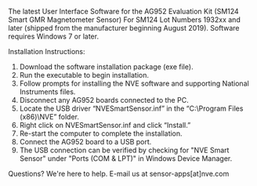 The latest User Interface Software for the AG952 Evaluation Kit (SM124 Smart GMR Magnetometer Sensor)
For SM124 Lot Numbers 1932xx and later (shipped from the manufacturer beginning August 2019). 
Software requires Windows 7 or later.

Installation Instructions:
  1. Download the software installation package (exe file). 
  2. Run the executable to begin installation.
  3. Follow prompts for installing the NVE software and supporting National Instruments files.
  4. Disconnect any AG952 boards connected to the PC.
  5. Locate the USB driver “NVESmartSensor.inf” in the “C:\Program Files (x86)\NVE” folder.
  6. Right click on NVESmartSensor.inf and click “Install.”
  7. Re-start the computer to complete the installation.
  8. Connect the AG952 board to a USB port.
  9. The USB connection can be verified by checking for "NVE Smart Sensor" under "Ports (COM & LPT)" in Windows Device Manager.
  
Questions? We're here to help. E-mail us at sensor-apps[at]nve.com 
